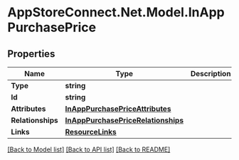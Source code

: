 # AppStoreConnect.Net.Model.InAppPurchasePrice

## Properties

Name | Type | Description | Notes
------------ | ------------- | ------------- | -------------
**Type** | **string** |  | 
**Id** | **string** |  | 
**Attributes** | [**InAppPurchasePriceAttributes**](InAppPurchasePriceAttributes.md) |  | [optional] 
**Relationships** | [**InAppPurchasePriceRelationships**](InAppPurchasePriceRelationships.md) |  | [optional] 
**Links** | [**ResourceLinks**](ResourceLinks.md) |  | 

[[Back to Model list]](../README.md#documentation-for-models) [[Back to API list]](../README.md#documentation-for-api-endpoints) [[Back to README]](../README.md)

